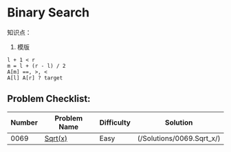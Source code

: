 # Binary Search

知识点：

1. 模版
```
l + 1 < r
m = l + (r - l) / 2
A[m] ==, >, <
A[l] A[r] ? target
```

## Problem Checklist:

Number|Problem Name|Difficulty|Solution
------|------------|----------|--------
0069|[Sqrt(x)](https://leetcode.com/problems/sqrtx/)|Easy|(/Solutions/0069.Sqrt_x/)